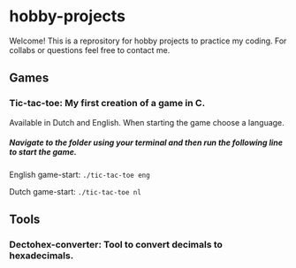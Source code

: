# hobby-projects

Welcome! This is a reprository for hobby projects to practice my coding. For collabs or questions feel free to contact me.

## Games

### Tic-tac-toe: My first creation of a game in C.

Available in Dutch and English. When starting the game choose a language.

##### Navigate to the folder using your terminal and then run the following line to start the game.

English game-start: `./tic-tac-toe eng`

Dutch game-start: `./tic-tac-toe nl`

## Tools

### Dectohex-converter: Tool to convert decimals to hexadecimals.
